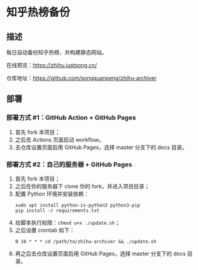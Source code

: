 # 知乎热榜备份

## 描述
每日自动备份知乎热榜，并构建静态网站。

在线预览：https://zhihu.justsong.cn/

仓库地址：https://github.com/songquanpeng/zhihu-archiver

## 部署
### 部署方式 #1：GitHub Action + GitHub Pages
1. 首先 fork 本项目；
2. 之后去 Actions 页面启动 workflow。
3. 去仓库设置页面启用 GitHub Pages，选择 master 分支下的 docs 目录。

### 部署方式 #2：自己的服务器 + GitHub Pages
1. 首先 fork 本项目；
2. 之后在你的服务器下 clone 你的 fork，并进入项目目录；
3. 配置 Python 环境并安装依赖：
   ```shell
   sudo apt install python-is-python3 python3-pip
   pip install -r requirements.txt
   ```
4. 给脚本执行权限：`chmod u+x ./update.sh`；
5. 之后设置 crontab 如下：
    ```
    0 18 * * * cd /path/to/zhihu-archiver && ./update.sh
    ```
6. 再之后去仓库设置页面启用 GitHub Pages，选择 master 分支下的 docs 目录。